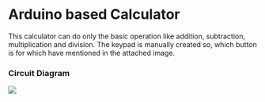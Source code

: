 # Arduino based Calculator

This calculator can do only the basic operation like addition, subtraction, multiplication and division.
The keypad is manually created so, which button is for which have mentioned in the attached image.

### Circuit Diagram
<img src="#">
